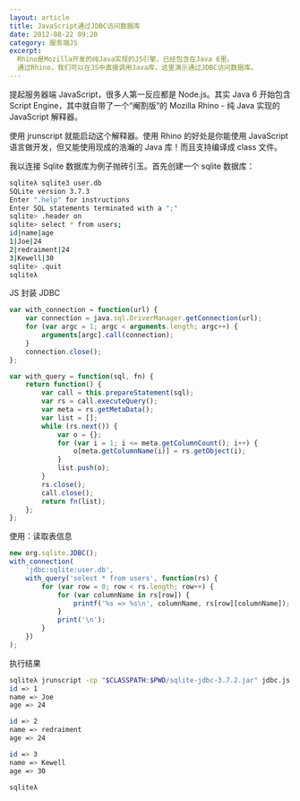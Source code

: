 ```yaml
---
layout: article
title: JavaScript通过JDBC访问数据库
date: 2012-08-22 09:20
category: 服务端JS
excerpt:
  Rhino是Mozilla开发的纯Java实现的JS引擎，已经包含在Java 6里。
  通过Rhino，我们可以在JS中直接调用Java库，这里演示通过JDBC访问数据库。
---
```


提起服务器端 JavaScript，很多人第一反应都是 Node.js。其实 Java 6 开始包含 Script Engine，其中就自带了一个“阉割版”的 Mozilla Rhino - 纯 Java 实现的 JavaScript 解释器。

使用 jrunscript 就能启动这个解释器。使用 Rhino 的好处是你能使用 JavaScript 语言做开发，但又能使用现成的浩瀚的 Java 库！而且支持编译成 class 文件。

我以连接 Sqlite 数据库为例子抛砖引玉。首先创建一个 sqlite 数据库：

```bash
sqliteλ sqlite3 user.db
SQLite version 3.7.3
Enter ".help" for instructions
Enter SQL statements terminated with a ";"
sqlite> .header on
sqlite> select * from users;
id|name|age
1|Joe|24
2|redraiment|24
3|Kewell|30
sqlite> .quit
sqliteλ
```

JS 封装 JDBC

```javascript
var with_connection = function(url) {
    var connection = java.sql.DriverManager.getConnection(url);
    for (var argc = 1; argc < arguments.length; argc++) {
        arguments[argc].call(connection);
    }
    connection.close();
};

var with_query = function(sql, fn) {
    return function() {
        var call = this.prepareStatement(sql);
        var rs = call.executeQuery();
        var meta = rs.getMetaData();
        var list = [];
        while (rs.next()) {
            var o = {};
            for (var i = 1; i <= meta.getColumnCount(); i++) {
                o[meta.getColumnName(i)] = rs.getObject(i);
            }
            list.push(o);
        }
        rs.close();
        call.close();
        return fn(list);
    };
};
```

使用：读取表信息

```javascript
new org.sqlite.JDBC();
with_connection(
    'jdbc:sqlite:user.db',
    with_query('select * from users', function(rs) {
        for (var row = 0; row < rs.length; row++) {
            for (var columnName in rs[row]) {
                printf('%s => %s\n', columnName, rs[row][columnName]);
            }
            print('\n');
        }
    })
);
```

执行结果

```bash
sqliteλ jrunscript -cp "$CLASSPATH:$PWD/sqlite-jdbc-3.7.2.jar" jdbc.js 
id => 1
name => Joe
age => 24

id => 2
name => redraiment
age => 24

id => 3
name => Kewell
age => 30

sqliteλ
```